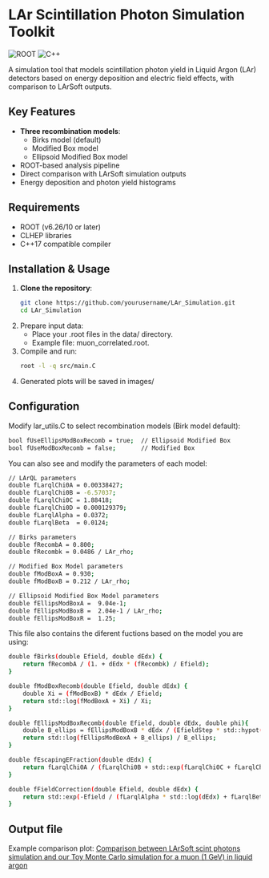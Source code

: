 # LAr Scintillation Photon Simulation Toolkit

![ROOT](https://img.shields.io/badge/ROOT-6.26/10+-FF6D00?logo=root&logoColor=white)
![C++](https://img.shields.io/badge/C++-17-blue?logo=c%2B%2B&logoColor=white)

A simulation tool that models scintillation photon yield in Liquid Argon (LAr) detectors based on energy deposition and electric field effects, with comparison to LArSoft outputs.

## Key Features

- **Three recombination models**:
  - Birks model (default)
  - Modified Box model
  - Ellipsoid Modified Box model
- ROOT-based analysis pipeline
- Direct comparison with LArSoft simulation outputs
- Energy deposition and photon yield histograms

## Requirements

- ROOT (v6.26/10 or later)
- CLHEP libraries
- C++17 compatible compiler

## Installation & Usage

1. **Clone the repository**:
   ```bash
   git clone https://github.com/yourusername/LAr_Simulation.git
   cd LAr_Simulation
2. Prepare input data:
   - Place your .root files in the data/ directory.
   - Example file: muon_correlated.root.
3. Compile and run:
   ```bash
   root -l -q src/main.C
4. Generated plots will be saved in images/

## Configuration
Modify lar_utils.C to select recombination models (Birk model default):
```bash
bool fUseEllipsModBoxRecomb = true;  // Ellipsoid Modified Box
bool fUseModBoxRecomb = false;       // Modified Box
```
You can also see and modify the parameters of each model:
```bash
// LArQL parameters
double fLarqlChi0A = 0.00338427;
double fLarqlChi0B = -6.57037;
double fLarqlChi0C = 1.88418;
double fLarqlChi0D = 0.000129379;
double fLarqlAlpha = 0.0372;
double fLarqlBeta  = 0.0124;

// Birks parameters
double fRecombA = 0.800;
double fRecombk = 0.0486 / LAr_rho;

// Modified Box Model parameters
double fModBoxA = 0.930;
double fModBoxB = 0.212 / LAr_rho;

// Ellipsoid Modified Box Model parameters
double fEllipsModBoxA =  9.04e-1;
double fEllipsModBoxB =  2.04e-1 / LAr_rho;
double fEllipsModBoxR =  1.25;
```
This file also contains the diferent fuctions based on the model you are using:
```bash
double fBirks(double Efield, double dEdx) {
	return fRecombA / (1. + dEdx * (fRecombk) / Efield);
}

double fModBoxRecomb(double Efield, double dEdx) {
    double Xi = (fModBoxB) * dEdx / Efield;
    return std::log(fModBoxA + Xi) / Xi;
}

double fEllipsModBoxRecomb(double Efield, double dEdx, double phi){
	double B_ellips = fEllipsModBoxB * dEdx / (EfieldStep * std::hypot(std::sin(phi), std::cos(phi) / fEllipsModBoxR));
	return std::log(fEllipsModBoxA + B_ellips) / B_ellips;
}

double fEscapingEFraction(double dEdx) {
    return fLarqlChi0A / (fLarqlChi0B + std::exp(fLarqlChi0C + fLarqlChi0D * dEdx));
}

double fFieldCorrection(double Efield, double dEdx) {
    return std::exp(-Efield / (fLarqlAlpha * std::log(dEdx) + fLarqlBeta));
}
```

## Output file
Example comparison plot:
[Comparison between LArSoft scint photons simulation and our Toy Monte Carlo simulation for a muon (1 GeV) in liquid argon](./images/muon_correlated_NScintPhotonsR.pdf)



